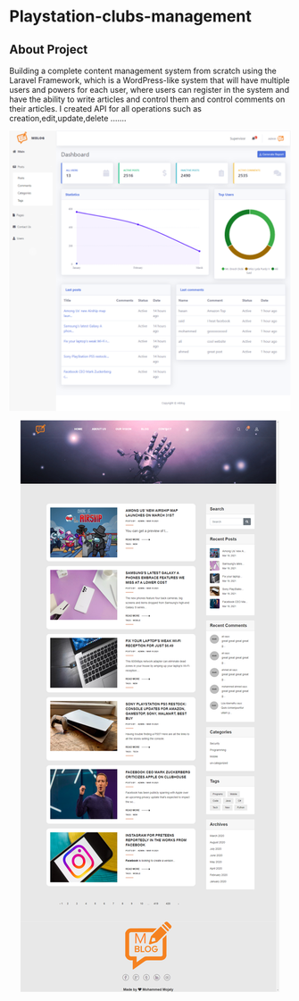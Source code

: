 # Playstation-clubs-management


## About Project

Building a complete content management system from scratch using the Laravel Framework, which is a WordPress-like system that will have multiple users and powers for each user, where users can register in the system and have the ability to write articles and control them and control comments on their articles.
I created API for all operations such as creation,edit,update,delete .......


<p align="center"><img src="https://github.com/Mohammed-Mojaly/Laravel-CMS-blog/blob/master/screenshots/1.png"></p>
<p align="center"><img src="https://github.com/Mohammed-Mojaly/Laravel-CMS-blog/blob/master/screenshots/2.png"></p>
